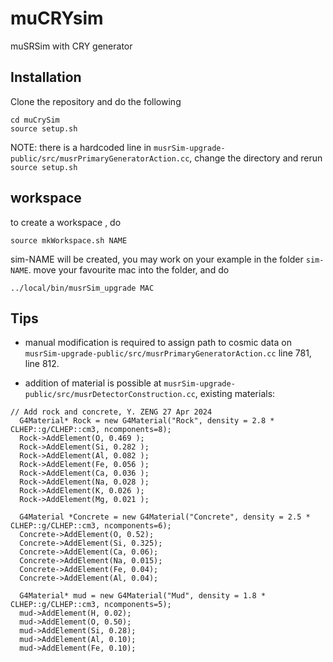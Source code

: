 # muCRYsim

muSRSim with CRY generator

## Installation

Clone the repository and do the following
```
cd muCrySim
source setup.sh
```

NOTE: there is a hardcoded line in ```musrSim-upgrade-public/src/musrPrimaryGeneratorAction.cc```, change the directory and rerun ```source setup.sh```

## workspace

to create a workspace , do 

```
source mkWorkspace.sh NAME
```

sim-NAME will be created, you may work on your example in the folder ```sim-NAME```. move your favourite mac into the folder, and do
```
../local/bin/musrSim_upgrade MAC
```


## Tips
- manual modification is required to assign path to cosmic data on ```musrSim-upgrade-public/src/musrPrimaryGeneratorAction.cc``` line 781, line 812.

- addition of material is possible at ```musrSim-upgrade-public/src/musrDetectorConstruction.cc```,
existing materials:

```
// Add rock and concrete, Y. ZENG 27 Apr 2024                                                                                                                                             
  G4Material* Rock = new G4Material("Rock", density = 2.8 * CLHEP::g/CLHEP::cm3, ncomponents=8);
  Rock->AddElement(O, 0.469 );
  Rock->AddElement(Si, 0.282 );
  Rock->AddElement(Al, 0.082 );
  Rock->AddElement(Fe, 0.056 );
  Rock->AddElement(Ca, 0.036 );
  Rock->AddElement(Na, 0.028 );
  Rock->AddElement(K, 0.026 );
  Rock->AddElement(Mg, 0.021 );

  G4Material *Concrete = new G4Material("Concrete", density = 2.5 * CLHEP::g/CLHEP::cm3, ncomponents=6);
  Concrete->AddElement(O, 0.52);
  Concrete->AddElement(Si, 0.325);
  Concrete->AddElement(Ca, 0.06);
  Concrete->AddElement(Na, 0.015);
  Concrete->AddElement(Fe, 0.04);
  Concrete->AddElement(Al, 0.04);

  G4Material* mud = new G4Material("Mud", density = 1.8 * CLHEP::g/CLHEP::cm3, ncomponents=5);
  mud->AddElement(H, 0.02);
  mud->AddElement(O, 0.50);
  mud->AddElement(Si, 0.28);
  mud->AddElement(Al, 0.10);
  mud->AddElement(Fe, 0.10);
  
```
